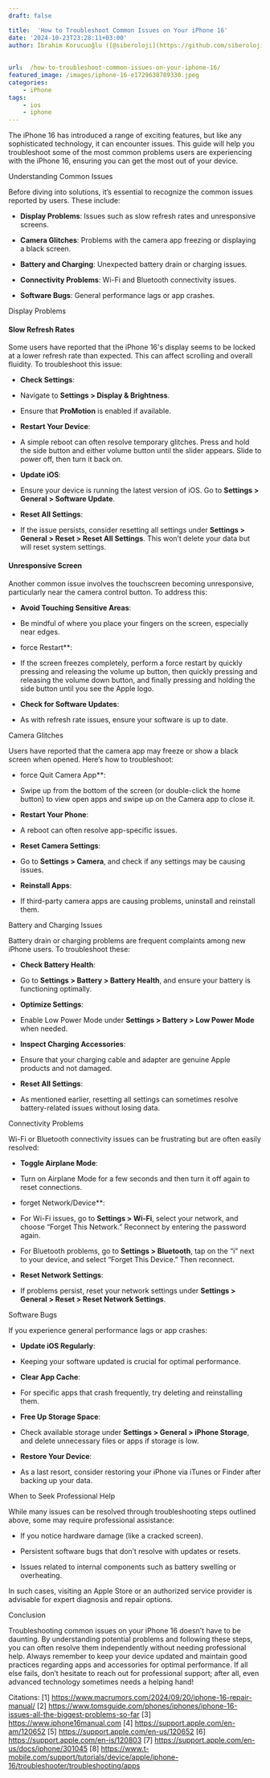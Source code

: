 ```yaml
---
draft: false

title:  'How to Troubleshoot Common Issues on Your iPhone 16'
date: '2024-10-23T23:28:11+03:00'
author: İbrahim Korucuoğlu ([@siberoloji](https://github.com/siberoloji))
 
 
url:  /how-to-troubleshoot-common-issues-on-your-iphone-16/
featured_image: /images/iphone-16-e1729638789330.jpeg
categories:
    - iPhone
tags:
    - ios
    - iphone
---
```



The iPhone 16 has introduced a range of exciting features, but like any sophisticated technology, it can encounter issues. This guide will help you troubleshoot some of the most common problems users are experiencing with the iPhone 16, ensuring you can get the most out of your device.



Understanding Common Issues



Before diving into solutions, it’s essential to recognize the common issues reported by users. These include:


* **Display Problems**: Issues such as slow refresh rates and unresponsive screens.

* **Camera Glitches**: Problems with the camera app freezing or displaying a black screen.

* **Battery and Charging**: Unexpected battery drain or charging issues.

* **Connectivity Problems**: Wi-Fi and Bluetooth connectivity issues.

* **Software Bugs**: General performance lags or app crashes.




Display Problems


#### Slow Refresh Rates



Some users have reported that the iPhone 16's display seems to be locked at a lower refresh rate than expected. This can affect scrolling and overall fluidity. To troubleshoot this issue:


* **Check Settings**:



* Navigate to **Settings > Display &amp; Brightness**.

* Ensure that **ProMotion** is enabled if available.



* **Restart Your Device**:



* A simple reboot can often resolve temporary glitches. Press and hold the side button and either volume button until the slider appears. Slide to power off, then turn it back on.



* **Update iOS**:



* Ensure your device is running the latest version of iOS. Go to **Settings > General > Software Update**.



* **Reset All Settings**:



* If the issue persists, consider resetting all settings under **Settings > General > Reset > Reset All Settings**. This won’t delete your data but will reset system settings.



#### Unresponsive Screen



Another common issue involves the touchscreen becoming unresponsive, particularly near the camera control button. To address this:


* **Avoid Touching Sensitive Areas**:



* Be mindful of where you place your fingers on the screen, especially near edges.



* force Restart**:



* If the screen freezes completely, perform a force restart by quickly pressing and releasing the volume up button, then quickly pressing and releasing the volume down button, and finally pressing and holding the side button until you see the Apple logo.



* **Check for Software Updates**:



* As with refresh rate issues, ensure your software is up to date.




Camera Glitches



Users have reported that the camera app may freeze or show a black screen when opened. Here’s how to troubleshoot:


* force Quit Camera App**:



* Swipe up from the bottom of the screen (or double-click the home button) to view open apps and swipe up on the Camera app to close it.



* **Restart Your Phone**:



* A reboot can often resolve app-specific issues.



* **Reset Camera Settings**:



* Go to **Settings > Camera**, and check if any settings may be causing issues.



* **Reinstall Apps**:



* If third-party camera apps are causing problems, uninstall and reinstall them.




Battery and Charging Issues



Battery drain or charging problems are frequent complaints among new iPhone users. To troubleshoot these:


* **Check Battery Health**:



* Go to **Settings > Battery > Battery Health**, and ensure your battery is functioning optimally.



* **Optimize Settings**:



* Enable Low Power Mode under **Settings > Battery > Low Power Mode** when needed.



* **Inspect Charging Accessories**:



* Ensure that your charging cable and adapter are genuine Apple products and not damaged.



* **Reset All Settings**:



* As mentioned earlier, resetting all settings can sometimes resolve battery-related issues without losing data.




Connectivity Problems



Wi-Fi or Bluetooth connectivity issues can be frustrating but are often easily resolved:


* **Toggle Airplane Mode**:



* Turn on Airplane Mode for a few seconds and then turn it off again to reset connections.



* forget Network/Device**:



* For Wi-Fi issues, go to **Settings > Wi-Fi**, select your network, and choose “Forget This Network.” Reconnect by entering the password again.

* For Bluetooth problems, go to **Settings > Bluetooth**, tap on the “i” next to your device, and select “Forget This Device.” Then reconnect.



* **Reset Network Settings**:



* If problems persist, reset your network settings under **Settings > General > Reset > Reset Network Settings**.




Software Bugs



If you experience general performance lags or app crashes:


* **Update iOS Regularly**:



* Keeping your software updated is crucial for optimal performance.



* **Clear App Cache**:



* For specific apps that crash frequently, try deleting and reinstalling them.



* **Free Up Storage Space**:



* Check available storage under **Settings > General > iPhone Storage**, and delete unnecessary files or apps if storage is low.



* **Restore Your Device**:



* As a last resort, consider restoring your iPhone via iTunes or Finder after backing up your data.




When to Seek Professional Help



While many issues can be resolved through troubleshooting steps outlined above, some may require professional assistance:


* If you notice hardware damage (like a cracked screen).

* Persistent software bugs that don’t resolve with updates or resets.

* Issues related to internal components such as battery swelling or overheating.




In such cases, visiting an Apple Store or an authorized service provider is advisable for expert diagnosis and repair options.



Conclusion



Troubleshooting common issues on your iPhone 16 doesn’t have to be daunting. By understanding potential problems and following these steps, you can often resolve them independently without needing professional help. Always remember to keep your device updated and maintain good practices regarding apps and accessories for optimal performance. If all else fails, don’t hesitate to reach out for professional support; after all, even advanced technology sometimes needs a helping hand!



Citations: [1] https://www.macrumors.com/2024/09/20/iphone-16-repair-manual/ [2] https://www.tomsguide.com/phones/iphones/iphone-16-issues-all-the-biggest-problems-so-far [3] https://www.iphone16manual.com [4] https://support.apple.com/en-am/120652 [5] https://support.apple.com/en-us/120652 [6] https://support.apple.com/en-is/120803 [7] https://support.apple.com/en-us/docs/iphone/301045 [8] https://www.t-mobile.com/support/tutorials/device/apple/iphone-16/troubleshooter/troubleshooting/apps
